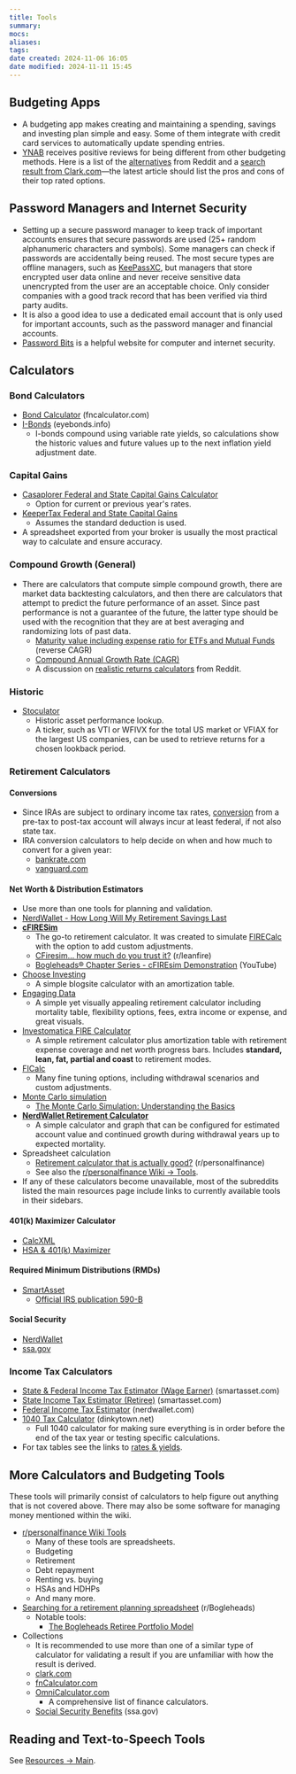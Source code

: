 ```yaml
---
title: Tools
summary: 
mocs: 
aliases: 
tags: 
date created: 2024-11-06 16:05
date modified: 2024-11-11 15:45
---
```

## Budgeting Apps
- A budgeting app makes creating and maintaining a spending, savings and investing plan simple and easy. Some of them integrate with credit card services to automatically update spending entries.
- [YNAB](https://www.ynab.com/) receives positive reviews for being different from other budgeting methods. Here is a list of the [alternatives](https://www.reddit.com/r/ynab/comments/1dssll4/alternatives/) from Reddit and a [search result from Clark.com](https://clark.com/search/?q=budgeting+apps#gsc.tab=0&gsc.q=budgeting-apps&gsc.page=1)—the latest article should list the pros and cons of their top rated options.
## Password Managers and Internet Security
- Setting up a secure password manager to keep track of important accounts ensures that secure passwords are used (25+ random alphanumeric characters and symbols). Some managers can check if passwords are accidentally being reused. The most secure types are offline managers, such as [KeePassXC](https://keepassxc.org/), but managers that store encrypted user data online and never receive sensitive data unencrypted from the user are an acceptable choice. Only consider companies with a good track record that has been verified via third party audits.
- It is also a good idea to use a dedicated email account that is only used for important accounts, such as the password manager and financial accounts.
- [Password Bits](https://passwordbits.com/) is a helpful website for computer and internet security.
## Calculators

### Bond Calculators
- [Bond Calculator](https://www.fncalculator.com/financialcalculator?type=bondCalculator) (fncalculator.com)
- [I-Bonds](https://eyebonds.info/ibonds/index.html) (eyebonds.info)
	- I-bonds compound using variable rate yields, so calculations show the historic values and future values up to the next inflation yield adjustment date.
### Capital Gains
- [Casaplorer Federal and State Capital Gains Calculator](https://casaplorer.com/capital-gains-tax-calculator)
	- Option for current or previous year's rates.
- [KeeperTax Federal and State Capital Gains](https://www.keepertax.com/capital-gains-tax-calculator)
	- Assumes the standard deduction is used.
- A spreadsheet exported from your broker is usually the most practical way to calculate and ensure accuracy.
### Compound Growth (General)
- There are calculators that compute simple compound growth, there are market data backtesting calculators, and then there are calculators that attempt to predict the future performance of an asset. Since past performance is not a guarantee of the future, the latter type should be used with the recognition that they are at best averaging and randomizing lots of past data.
	- [Maturity value including expense ratio for ETFs and Mutual Funds](https://www.omnicalculator.com/finance/expense-ratio) (reverse CAGR)
	- [Compound Annual Growth Rate (CAGR)](https://cagrcalculator.net/)
	- A discussion on [realistic returns calculators](https://www.reddit.com/r/personalfinance/comments/14zqp78/is_there_an_investment_calculator_that_simulates/) from Reddit.
### Historic
- [Stoculator](https://stoculator.com/)
	- Historic asset performance lookup.
	- A ticker, such as VTI or WFIVX for the total US market or VFIAX for the largest US companies, can be used to retrieve returns for a chosen lookback period.
### Retirement Calculators
#### Conversions
- Since IRAs are subject to ordinary income tax rates, [conversion](https://www.reddit.com/r/investing/comments/1bfmq1t/roth_ira_conversion_taxes/) from a pre-tax to post-tax account will always incur at least federal, if not also state tax.
- IRA conversion calculators to help decide on when and how much to convert for a given year:
	- [bankrate.com](https://www.bankrate.com/retirement/convert-ira-roth-calculator/)
	- [vanguard.com](https://advisors.vanguard.com/tax-center/tools/roth-betr-calculator/#/)
#### Net Worth & Distribution Estimators
- Use more than one tools for planning and validation.
- [NerdWallet - How Long Will My Retirement Savings Last](https://www.nerdwallet.com/article/investing/social-security/how-long-will-your-retirement-savings-last)
- [**cFIRESim**](https://www.cfiresim.com/)
	- The go-to retirement calculator. It was created to simulate [FIRECalc](https://www.firecalc.com/) with the option to add custom adjustments.
	- [CFiresim… how much do you trust it?](https://www.reddit.com/r/leanfire/comments/15tcsau/cfiresim_how_much_do_you_trust_it/) (r/leanfire)
	- [Bogleheads® Chapter Series - cFIREsim Demonstration](https://www.youtube.com/watch?v=Lg7NX2Lx9wY) (YouTube)
- [Choose Investing](https://www.chooseinvesting.com/calc/fire/)
	- A simple blogsite calculator with an amortization table.
- [Engaging Data](https://engaging-data.com/will-money-last-retire-early/)
	- A simple yet visually appealing retirement calculator including mortality table, flexibility options, fees, extra income or expense, and great visuals. 
- [Investomatica FIRE Calculator](https://investomatica.com/early-retirement-calculator)
	- A simple retirement calculator plus amortization table with retirement expense coverage and net worth progress bars. Includes **standard, lean, fat, partial and coast** to retirement modes.
- [FICalc](https://ficalc.app/)
	- Many fine tuning options, including withdrawal scenarios and custom adjustments.
- [Monte Carlo simulation](https://www.portfoliovisualizer.com/monte-carlo-simulation)
	- [The Monte Carlo Simulation: Understanding the Basics](https://www.investopedia.com/articles/investing/112514/monte-carlo-simulation-basics.asp)
- [**NerdWallet Retirement Calculator**](https://www.nerdwallet.com/calculator/retirement-calculator)
	- A simple calculator and graph that can be configured for estimated account value and continued growth during withdrawal years up to expected mortality.
- Spreadsheet calculation
	- [Retirement calculator that is actually good?](https://www.reddit.com/r/personalfinance/comments/x2i5sh/retirement_calculator_that_is_actually_good/) (r/personalfinance)
	- See also the [r/personalfinance Wiki -> Tools](https://www.reddit.com/r/personalfinance/wiki/tools/).
- If any of these calculators become unavailable, most of the subreddits listed the main resources page include links to currently available tools in their sidebars.
#### 401(k) Maximizer Calculator
- [CalcXML](https://www.calcxml.com/do/qua09)
- [HSA & 401(k) Maximizer](https://hsastore.com/hsa-401k-maximizer)
#### Required Minimum Distributions (RMDs)
- [SmartAsset](https://smartasset.com/retirement/calculate-rmd)
	- [Official IRS publication 590-B](https://www.irs.gov/forms-pubs/about-publication-590-b)
#### Social Security
- [NerdWallet](https://www.nerdwallet.com/calculator/social-security-calculator)
- [ssa.gov](https://www.ssa.gov/benefits/calculators/)
### Income Tax Calculators
- [State & Federal Income Tax Estimator (Wage Earner)](https://smartasset.com/taxes/income-taxes) (smartasset.com)
- [State Income Tax Estimator (Retiree)](https://smartasset.com/retirement/retirement-taxes) (smartasset.com)
- [Federal Income Tax Estimator](https://www.nerdwallet.com/calculator/tax-calculator) (nerdwallet.com)
- [1040 Tax Calculator](https://www.dinkytown.net/java/1040-tax-calculator.html) (dinkytown.net)
	- Full 1040 calculator for making sure everything is in order before the end of the tax year or testing specific calculations.
- For tax tables see the links to [rates & yields](main.md#rates-yields)<!-- #internal_anchor_link -->.
## More Calculators and Budgeting Tools
These tools will primarily consist of calculators to help figure out anything that is not covered above. There may also be some software for managing money mentioned within the wiki.

- [r/personalfinance Wiki Tools](https://www.reddit.com/r/personalfinance/wiki/tools/)
	- Many of these tools are spreadsheets.
	- Budgeting
	- Retirement
	- Debt repayment
	- Renting vs. buying
	- HSAs and HDHPs
	- And many more.
- [Searching for a retirement planning spreadsheet](https://www.reddit.com/r/retirement/comments/13r1oxc/searching_for_a_retirement_planning_spreadsheet/) (r/Bogleheads)
	- Notable tools:
		- [The Bogleheads Retiree Portfolio Model](https://www.bogleheads.org/wiki/Retiree_Portfolio_Model)
- Collections
	- It is recommended to use more than one of a similar type of calculator for validating a result if you are unfamiliar with how the result is derived.
	- [clark.com](https://clark.com/calculators/)
	- [fnCalculator.com](https://www.fncalculator.com/)
	- [OmniCalculator.com](https://www.omnicalculator.com/finance)
		- A comprehensive list of finance calculators.
	- [Social Security Benefits](https://www.ssa.gov/benefits/calculators/) (ssa.gov)

## Reading and Text-to-Speech Tools
See [Resources -> Main](main.md#reading-and-text-to-speech-tools)<!-- #internal_anchor_link -->.


